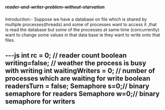 ##### reader-and-writer-problem-without-starvation
 Introduction:-
Suppose we have a database on file which is shared by multiple processes(threads) and some of processes want to access it ,that is read the database but some of the processes at same time (concurrently) want to change some values in that data base ie they want to write onto that files.

---js
int rc = 0; // reader count
 boolean writing=false; // weather the process is busy with writing
 int waitingWriters = 0; // number of processes which are waiting for write 
 boolean readersTurn = false;
Semaphore s=0;// binary semaphore for readers
Semaphore w=0;// binary semaphore for writers
---
